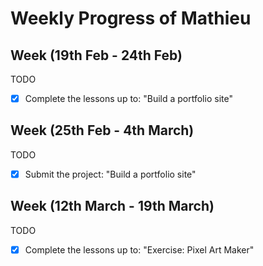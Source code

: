 # Weekly Progress of Mathieu #

## Week (19th Feb - 24th Feb) ##
TODO

 - [x] Complete the lessons up to: "Build a portfolio site"

## Week (25th Feb - 4th March) ##
TODO

 - [x] Submit the project: "Build a portfolio site"

## Week (12th March - 19th March) ##
TODO

 - [x] Complete the lessons up to: "Exercise: Pixel Art Maker"
